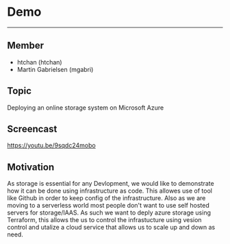 # Demo
----

## Member
- htchan (htchan)
- Martin Gabrielsen (mgabri)

## Topic
Deploying an online storage system on Microsoft Azure

## Screencast

https://youtu.be/9sqdc24mobo


## Motivation
As storage is essential for any Devlopment, we would like to demonstrate how it can be done using infrastructure as code. This allowes use of tool like Github in order to keep config of the infrastructure. Also as we are moving to a serverless world most people don't want to use self hosted servers for storage/IAAS. As such we want to deply azure storage using Terraform, this allows the us to control the infrastucture using vesion control and utalize a cloud service that allows us to scale up and down as need. 

